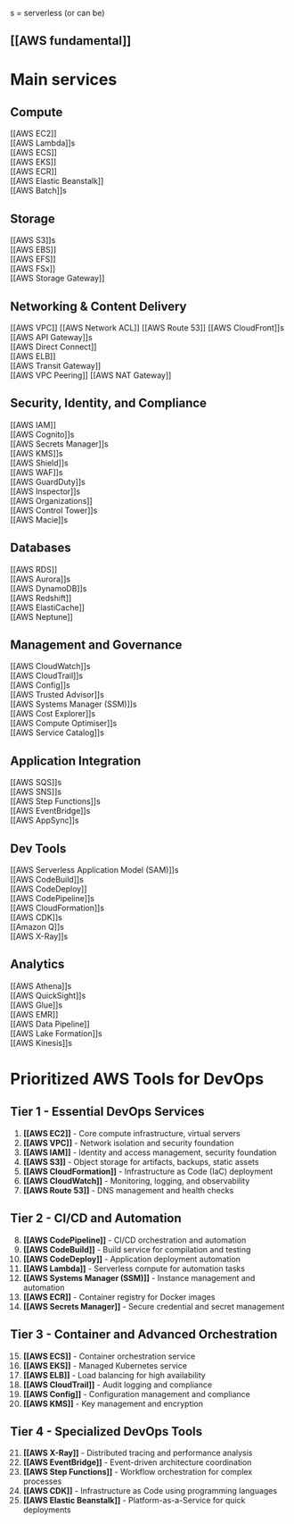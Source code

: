 s = serverless (or can be)

## [[AWS fundamental]]

# Main services
## Compute

[[AWS EC2]]  
[[AWS Lambda]]s  
[[AWS ECS]]  
[[AWS EKS]]  
[[AWS ECR]]  
[[AWS Elastic Beanstalk]]  
[[AWS Batch]]s

## Storage

[[AWS S3]]s  
[[AWS EBS]]  
[[AWS EFS]]  
[[AWS FSx]]  
[[AWS Storage Gateway]]

## Networking & Content Delivery

[[AWS VPC]]
[[AWS Network ACL]]
[[AWS Route 53]]
[[AWS CloudFront]]s
[[AWS API Gateway]]s  
[[AWS Direct Connect]]  
[[AWS ELB]]  
[[AWS Transit Gateway]]  
[[AWS VPC Peering]]
[[AWS NAT Gateway]]

## Security, Identity, and Compliance

[[AWS IAM]]  
[[AWS Cognito]]s  
[[AWS Secrets Manager]]s  
[[AWS KMS]]s  
[[AWS Shield]]s  
[[AWS WAF]]s  
[[AWS GuardDuty]]s  
[[AWS Inspector]]s  
[[AWS Organizations]]  
[[AWS Control Tower]]s  
[[AWS Macie]]s

## Databases

[[AWS RDS]]  
[[AWS Aurora]]s  
[[AWS DynamoDB]]s  
[[AWS Redshift]]  
[[AWS ElastiCache]]  
[[AWS Neptune]]

## Management and Governance

[[AWS CloudWatch]]s  
[[AWS CloudTrail]]s  
[[AWS Config]]s  
[[AWS Trusted Advisor]]s  
[[AWS Systems Manager (SSM)]]s  
[[AWS Cost Explorer]]s  
[[AWS Compute Optimiser]]s  
[[AWS Service Catalog]]s

## Application Integration

[[AWS SQS]]s  
[[AWS SNS]]s  
[[AWS Step Functions]]s  
[[AWS EventBridge]]s  
[[AWS AppSync]]s

## Dev Tools

[[AWS Serverless Application Model (SAM)]]s  
[[AWS CodeBuild]]s  
[[AWS CodeDeploy]]  
[[AWS CodePipeline]]s  
[[AWS CloudFormation]]s  
[[AWS CDK]]s  
[[Amazon Q]]s  
[[AWS X-Ray]]s

## Analytics

[[AWS Athena]]s  
[[AWS QuickSight]]s  
[[AWS Glue]]s  
[[AWS EMR]]  
[[AWS Data Pipeline]]  
[[AWS Lake Formation]]s  
[[AWS Kinesis]]s

# Prioritized AWS Tools for DevOps

## Tier 1 - Essential DevOps Services
1. **[[AWS EC2]]** - Core compute infrastructure, virtual servers
2. **[[AWS VPC]]** - Network isolation and security foundation
3. **[[AWS IAM]]** - Identity and access management, security foundation
4. **[[AWS S3]]** - Object storage for artifacts, backups, static assets
5. **[[AWS CloudFormation]]** - Infrastructure as Code (IaC) deployment
6. **[[AWS CloudWatch]]** - Monitoring, logging, and observability
7. **[[AWS Route 53]]** - DNS management and health checks

## Tier 2 - CI/CD and Automation
8. **[[AWS CodePipeline]]** - CI/CD orchestration and automation
9. **[[AWS CodeBuild]]** - Build service for compilation and testing
10. **[[AWS CodeDeploy]]** - Application deployment automation
11. **[[AWS Lambda]]** - Serverless compute for automation tasks
12. **[[AWS Systems Manager (SSM)]]** - Instance management and automation
13. **[[AWS ECR]]** - Container registry for Docker images
14. **[[AWS Secrets Manager]]** - Secure credential and secret management

## Tier 3 - Container and Advanced Orchestration
15. **[[AWS ECS]]** - Container orchestration service
16. **[[AWS EKS]]** - Managed Kubernetes service
17. **[[AWS ELB]]** - Load balancing for high availability
18. **[[AWS CloudTrail]]** - Audit logging and compliance
19. **[[AWS Config]]** - Configuration management and compliance
20. **[[AWS KMS]]** - Key management and encryption

## Tier 4 - Specialized DevOps Tools
21. **[[AWS X-Ray]]** - Distributed tracing and performance analysis
22. **[[AWS EventBridge]]** - Event-driven architecture coordination
23. **[[AWS Step Functions]]** - Workflow orchestration for complex processes
24. **[[AWS CDK]]** - Infrastructure as Code using programming languages
25. **[[AWS Elastic Beanstalk]]** - Platform-as-a-Service for quick deployments